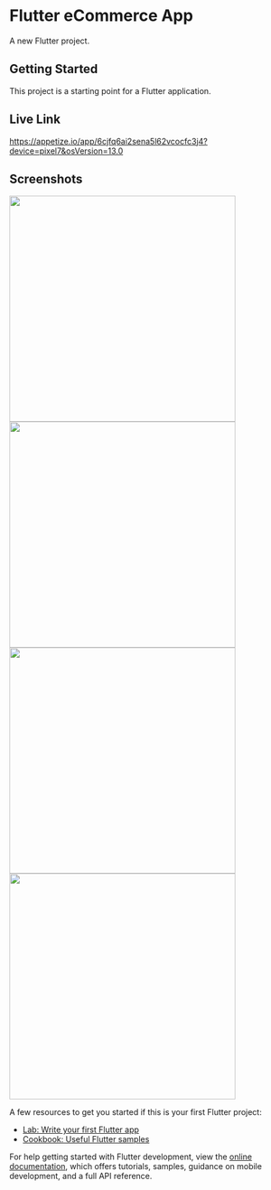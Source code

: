 # Flutter eCommerce App

A new Flutter project.

## Getting Started

This project is a starting point for a Flutter application.

## Live Link
https://appetize.io/app/6cjfq6ai2sena5l62vcocfc3j4?device=pixel7&osVersion=13.0

## Screenshots

<img height="400" src="https://github.com/aakashx58/ecommerce/assets/106716824/78ce01e0-2f68-49d2-80e7-208a8cba2aa6">
<img height="400" src="https://github.com/aakashx58/ecommerce/assets/106716824/7a974a4d-ce10-4484-a0f1-a74a29a13436">
<img height="400" src="https://github.com/aakashx58/ecommerce/assets/106716824/e158edcf-07ef-49b5-87dd-095a0ecc4da2">
<img height="400" src="https://github.com/aakashx58/ecommerce/assets/106716824/ecb28560-ea23-4b2c-a99a-94129bb7f04a">


A few resources to get you started if this is your first Flutter project:

- [Lab: Write your first Flutter app](https://docs.flutter.dev/get-started/codelab)
- [Cookbook: Useful Flutter samples](https://docs.flutter.dev/cookbook)

For help getting started with Flutter development, view the
[online documentation](https://docs.flutter.dev/), which offers tutorials,
samples, guidance on mobile development, and a full API reference.
